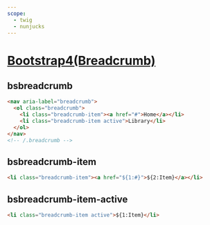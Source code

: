 ```yaml
---
scope: 
  - twig
  - nunjucks
---
```

[Bootstrap4(Breadcrumb)](https://getbootstrap.com/docs/4.6/components/breadcrumb/)
=====================

bsbreadcrumb
----------------------

```html
<nav aria-label="breadcrumb">
  <ol class="breadcrumb">
    <li class="breadcrumb-item"><a href="#">Home</a></li>
    <li class="breadcrumb-item active">Library</li>
  </ol>
</nav>
<!-- /.breadcrumb -->
```

bsbreadcrumb-item
----------------------

```html
<li class="breadcrumb-item"><a href="${1:#}">${2:Item}</a></li>
```

bsbreadcrumb-item-active
----------------------

```html
<li class="breadcrumb-item active">${1:Item}</li>
```
